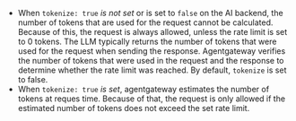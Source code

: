 * When `tokenize: true` _is not set_ or is set to `false` on the AI backend, the number of tokens that are used for the request cannot be calculated. Because of this, the request is always allowed, unless the rate limit is set to 0 tokens. The LLM typically returns the number of tokens that were used for the request when sending the response. Agentgateway verifies the number of tokens that were used in the request and the response to determine whether the rate limit was reached. By default, `tokenize` is set to false. 
* When `tokenize: true` _is set_, agentgateway estimates the number of tokens at reques time. Because of that, the request is only allowed if the estimated number of tokens does not exceed the set rate limit. 